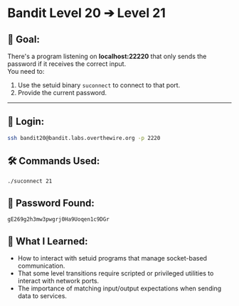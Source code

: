 # Bandit Level 20 ➔ Level 21

## 🧠 Goal:
There's a program listening on **localhost:22220** that only sends the password if it receives the correct input.  
You need to:
1. Use the setuid binary `suconnect` to connect to that port.
2. Provide the current password.

---

## 🔐 Login:
```bash
ssh bandit20@bandit.labs.overthewire.org -p 2220
```

## 🛠️ Commands Used:
```bash
./suconnect 21
```

## 🧾 Password Found:
`gE269g2h3mw3pwgrj0Ha9Uoqen1c9DGr`

## 📘 What I Learned:
- How to interact with setuid programs that manage socket-based communication.
-	That some level transitions require scripted or privileged utilities to interact with network ports.
-	The importance of matching input/output expectations when sending data to services.
